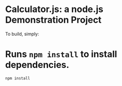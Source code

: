 Calculator.js: a node.js Demonstration Project
==============================================

To build, simply:

# Runs `npm install` to install dependencies.
```bash
npm install 
```
